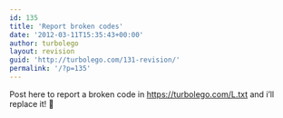 ```yaml
---
id: 135
title: 'Report broken codes'
date: '2012-03-11T15:35:43+00:00'
author: turbolego
layout: revision
guid: 'http://turbolego.com/131-revision/'
permalink: '/?p=135'
---
```


Post here to report a broken code in https://turbolego.com/L.txt and i’ll replace it! 🙂